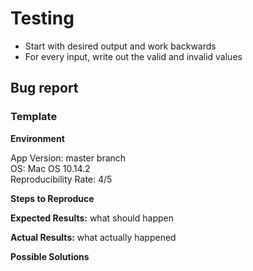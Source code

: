 # Testing

- Start with desired output and work backwards
- For every input, write out the valid and invalid values

## Bug report

### Template 

**Environment**

App Version: master branch  
OS: Mac OS 10.14.2  
Reproducibility Rate: 4/5

**Steps to Reproduce**

**Expected Results:** what should happen

**Actual Results:** what actually happened

**Possible Solutions**

